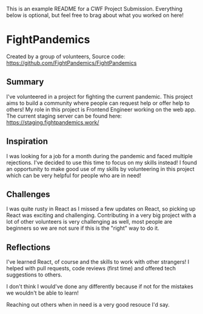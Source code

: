 This is an example README for a CWF Project Submission. Everything below is optional, but feel free to brag about what you worked on here!

# FightPandemics

Created by a group of volunteers,
Source code: https://github.com/FightPandemics/FightPandemics

## Summary

I've volunteered in a project for fighting the current pandemic. This project aims to build a community where people can request help or offer help to others! My role in this project is Frontend Engineer working on the web app. The current staging server can be found here: https://staging.fightpandemics.work/

## Inspiration

I was looking for a job for a month during the pandemic and faced multiple rejections. I've decided to use this time to focus
on my skills instead! I found an opportunity to make good use of my skills by volunteering in this project which can be very helpful
for people who are in need!

## Challenges

I was quite rusty in React as I missed a few updates on React, so picking up React was exciting and challenging. Contributing in a very big project with a lot of other volunteers is very challenging as well, most people are beginners so we are not sure if this is the "right" way to do it. 

## Reflections

I've learned React, of course and the skills to work with other strangers! I helped with pull requests, code reviews (first time) and offered tech suggestions to others.

I don't think I would've done any differently because if not for the mistakes we wouldn't be able to learn!

Reaching out others when in need is a very good resouce I'd say.
